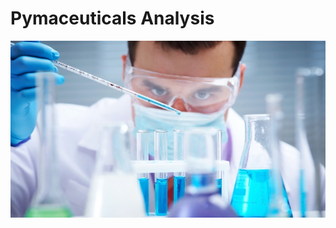 # Pymaceuticals Analysis

[![](Img/Laboratory.jpg)]()



<!-- Look across all previously generated figures and tables and write at least three observations or inferences that can be made from the data. Include these observations at the top of notebook.
1.- Capomulin is one of the best drugs to treat the Tumor Volume (mm3) because the tumors decrease significantly 
2.- We can said that there is a direct relationship between weight and the volume of the tumor, with this we can said that  the heavier the mouse the bigger the tumor
3.- The gender of the mices do not affect the decrease or increase of tumors in the treatments -->